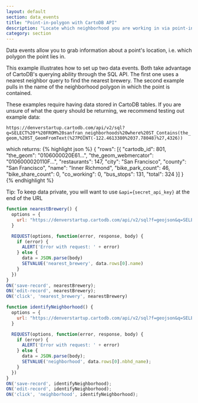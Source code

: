 ```yaml
---
layout: default
section: data_events
title: "Point-in-polygon with CartoDB API"
description: "Locate which neighborhood you are working in via point-in-polygon."
category: section
---
```


Data events allow you to grab information about a point's location, i.e. which polygon the point lies in.

This example illustrates how to set up two data events. Both take advantage of CartoDB's querying ability through the SQL API. The first one uses a nearest neighbor query to find the nearest brewery. The second example pulls in the name of the neighborhood polygon in which the point is contained.

These examples require having data stored in CartoDB tables. If you are unsure of what the query should be returning, we recommend testing out example data:

`https://denverstartup.cartodb.com/api/v2/sql?q=SELECT%20*%20FROM%20sanfran_neighborhoods%20where%20ST_Contains(the_geom,%20ST_GeomFromText(%27POINT(-122.4613380%2037.78048)%27,4326))`

which returns:
{% highlight json %}
{
	"rows": [{
		"cartodb_id": 801,
		"the_geom": "0106000020E61...",
		"the_geom_webmercator": "0106000020110F...",
		"restaurants": 147,
		"city": "San Francisco",
		"county": "San Francisco",
		"name": "Inner Richmond",
		"bike_park_count": 46,
		"bike_share_count": 0,
		"co_working": 0,
		"bus_stops": 131,
		"total": 324
	}]
}
{% endhighlight %}

Tip: To keep data private, you will want to use `&api={secret_api_key}` at the end of the URL

```js
function nearestBrewery() {
  options = {
    url: "https://denverstartup.cartodb.com/api/v2/sql?f=geojson&q=SELECT * FROM denver_breweries ORDER BY the_geom <-> ST_Transform(CDB_LatLng(" + LONGITUDE() + "," + LATITUDE() + "),4326) LIMIT 60"
  }

  REQUEST(options, function(error, response, body) {
    if (error) {
      ALERT('Error with request: ' + error)
    } else {
      data = JSON.parse(body)
      SETVALUE('nearest_brewery', data.rows[0].name)
    }
  })
}
ON('save-record', nearestBrewery);
ON('edit-record', nearestBrewery);
ON('click', 'nearest_brewery', nearestBrewery)

function identifyNeighborhood() {
  options = {
    url: "https://denverstartup.cartodb.com/api/v2/sql?f=geojson&q=SELECT+*+FROM+denver_neighborhoods+WHERE+ST_Contains(the_geom, ST_GeomFromText('POINT("+ LONGITUDE() + " " + LATITUDE()+ ")', 4326))"
  }

  REQUEST(options, function(error, response, body) {
    if (error) {
      ALERT('Error with request: ' + error)
    } else {
      data = JSON.parse(body);
      SETVALUE('neighborhood', data.rows[0].nbhd_name);
    }
  })
}
ON('save-record', identifyNeighborhood);
ON('edit-record', identifyNeighborhood);
ON('click', 'neighborhood', identifyNeighborhood);
```
